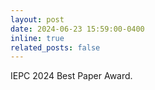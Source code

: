 ```yaml
---
layout: post
date: 2024-06-23 15:59:00-0400
inline: true
related_posts: false
---
```


IEPC 2024 Best Paper Award.
